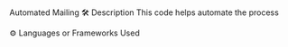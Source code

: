 Automated Mailing
🛠️ Description
This code helps automate the process 

⚙️ Languages or Frameworks Used
